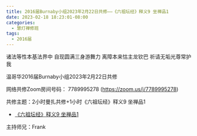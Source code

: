 ```yaml
---
title: 2016届Burnaby小组2023年2月22日共修——《六祖坛经》释义9 坐禅品1
date: 2023-02-18 18:23:01-08:00
categories:
  - 慧灯禅修班
tags:
  - 2016届
---
```

诸法等性本基法界中 自现圆满三身游舞力 离障本来怙主龙钦巴 祈请无垢光尊常护我

温哥华2016届Burnaby小组2023年2月22日共修

网络共修Zoom房间号码： 7789995278 (<https://zoom.us/j/7789995278>)

共修主题：2小时曼扎共修+1小时《六祖坛经》释义9 坐禅品1

* [《六祖坛经》释义9 坐禅品1](https://www.youtube.com/watch?v=P6zXmd162ts)


主持师兄：Frank
